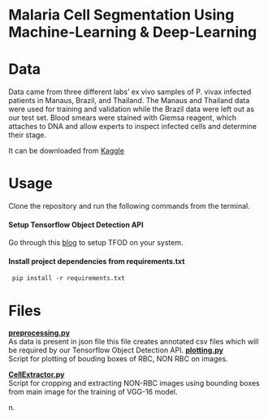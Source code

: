 # Malaria Cell Segmentation Using Machine-Learning & Deep-Learning

# Data
Data came from three different labs’ ex vivo samples of P. vivax infected patients in Manaus, Brazil, and Thailand. The Manaus and Thailand data were used for training and validation while the Brazil data were left out as our test set. Blood smears were stained with Giemsa reagent, which attaches to DNA and allow experts to inspect infected cells and determine their stage.

It can be downloaded from [Kaggle](https://www.kaggle.com/kmader/malaria-bounding-boxes)


# Usage
Clone the repository and run the following commands from the terminal.

#### Setup Tensorflow Object Detection API
Go through this [blog](https://medium.com/@marklabinski/installing-tensorflow-object-detection-api-on-windows-10-7a4eb83e1e7b) to setup TFOD on your system.

#### Install project dependencies from requirements.txt
```
 pip install -r requirements.txt
```
#  Files
<b>[preprocessing.py](https://github.com/Anaskaysar/Malaria-Cell-Segmentation-Using-Machine-Learning-and-Deep-Learning/blob/main/preprocessing.py)</b><br>
As data is present in json file this file creates annotated csv files which will be required by our Tensorflow Object Detection API.
<b>[plotting.py](https://github.com/Anaskaysar/Malaria-Cell-Segmentation-Using-Machine-Learning-and-Deep-Learning/blob/main/plotting.py)</b><br>
Script for plotting of bouding boxes of RBC, NON RBC on images.

<b>[CellExtractor.py](https://github.com/Anaskaysar/Malaria-Cell-Segmentation-Using-Machine-Learning-and-Deep-Learning/blob/main/CellExtractor.py)</b><br>
Script for cropping and extracting NON-RBC images using bounding boxes from main image for the training of VGG-16 model.

n.



